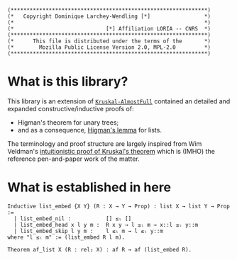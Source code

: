 ```
(**************************************************************)
(*   Copyright Dominique Larchey-Wendling [*]                 *)
(*                                                            *)
(*                             [*] Affiliation LORIA -- CNRS  *)
(**************************************************************)
(*      This file is distributed under the terms of the       *)
(*        Mozilla Public License Version 2.0, MPL-2.0         *)
(**************************************************************)
```

# What is this library?

This library is an extension of [`Kruskal-AlmostFull`](https://github.com/DmxLarchey/Kruskal-AlmostFull) contained an detailed and expanded constructive/inductive proofs of:
- Higman's theorem for unary trees;
- and as a consequence, [Higman's lemma](https://en.wikipedia.org/wiki/Higman%27s_lemma) for lists.

The terminology and proof structure are largely inspired from Wim Veldman's [intuitionistic proof of Kruskal's theorem](https://link.springer.com/article/10.1007/s00153-003-0207-x) which is (IMHO) the reference pen-and-paper work of the matter.

# What is established in here

```coq
Inductive list_embed {X Y} (R : X → Y → Prop) : list X → list Y → Prop :=
  | list_embed_nil :           [] ≤ₗ []
  | list_embed_head x l y m :  R x y → l ≤ₗ m → x::l ≤ₗ y::m
  | list_embed_skip l y m :    l ≤ₗ m → l ≤ₗ y::m
where "l ≤ₗ m" := (list_embed R l m).

Theorem af_list X (R : rel₂ X) : af R → af (list_embed R).
```
